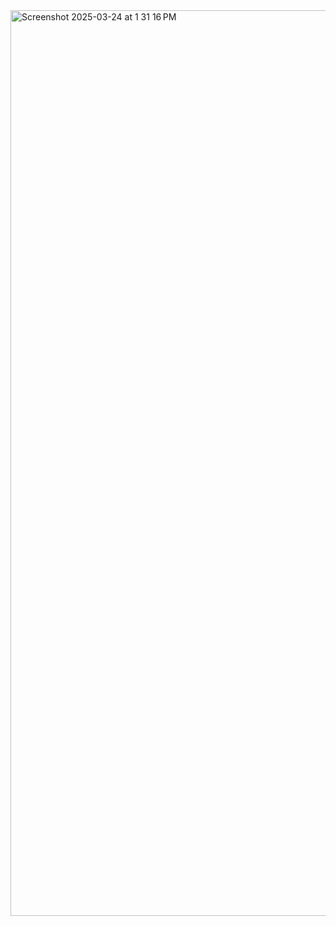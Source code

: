 <img width="1449" alt="Screenshot 2025-03-24 at 1 31 16 PM" src="https://github.com/user-attachments/assets/491e5052-4f5d-4fb1-849b-581bd39dc911" />
